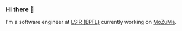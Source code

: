 ### Hi there 👋

I'm a software engineer at [LSIR (EPFL)](https://www.epfl.ch/labs/lsir/)
currently working on [MoZuMa](https://github.com/mozuma/mozuma).

<!--
**smassonnet/smassonnet** is a ✨ _special_ ✨ repository because its `README.md` (this file) appears on your GitHub profile.

Here are some ideas to get you started:

- 🔭 I’m currently working on ...
- 🌱 I’m currently learning ...
- 👯 I’m looking to collaborate on ...
- 🤔 I’m looking for help with ...
- 💬 Ask me about ...
- 📫 How to reach me: ...
- 😄 Pronouns: ...
- ⚡ Fun fact: ...
-->
